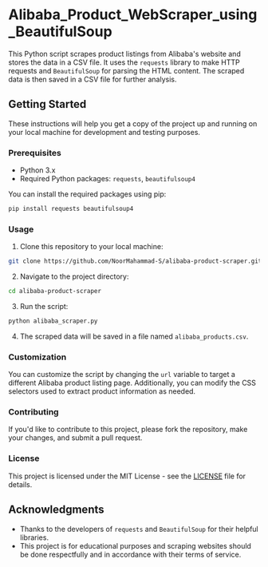 # Alibaba_Product_WebScraper_using_BeautifulSoup
This Python script scrapes product listings from Alibaba's website and stores the data in a CSV file. It uses the `requests` library to make HTTP requests and `BeautifulSoup` for parsing the HTML content. The scraped data is then saved in a CSV file for further analysis.

## Getting Started

These instructions will help you get a copy of the project up and running on your local machine for development and testing purposes.

### Prerequisites

- Python 3.x
- Required Python packages: `requests`, `beautifulsoup4`

You can install the required packages using pip:

```bash
pip install requests beautifulsoup4
```

### Usage

1. Clone this repository to your local machine:

```bash
git clone https://github.com/NoorMahammad-S/alibaba-product-scraper.git
```

2. Navigate to the project directory:

```bash
cd alibaba-product-scraper
```

3. Run the script:

```bash
python alibaba_scraper.py
```

4. The scraped data will be saved in a file named `alibaba_products.csv`.

### Customization

You can customize the script by changing the `url` variable to target a different Alibaba product listing page. Additionally, you can modify the CSS selectors used to extract product information as needed.

### Contributing

If you'd like to contribute to this project, please fork the repository, make your changes, and submit a pull request.

### License

This project is licensed under the MIT License - see the [LICENSE](LICENSE) file for details.

## Acknowledgments

- Thanks to the developers of `requests` and `BeautifulSoup` for their helpful libraries.
- This project is for educational purposes and scraping websites should be done respectfully and in accordance with their terms of service.

